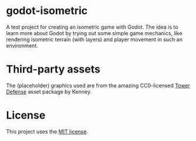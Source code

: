 # godot-isometric

A test project for creating an isometric game with Godot. The idea is to learn more about Godot by trying out some simple game mechanics, like rendering isometric terrain (with layers) and player movement in such an environment.

# Third-party assets

The (placeholder) graphics used are from the amazing CC0-licensed [Tower Defense](https://www.kenney.nl/assets/tower-defense) asset package by Kenney.

# License

This project uses the [MIT license](./LICENSE).
